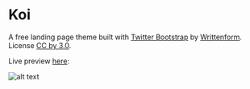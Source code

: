# Koi 

A free landing page theme built with [Twitter Bootstrap][1] by [Writtenform][2]. License [CC by 3.0][3].

Live preview [here][4]:

![alt text][5]


  [1]: http://twitter.github.com/bootstrap/
  [2]: http://writtenform.com
  [3]: http://creativecommons.org/licenses/by/3.0/
  [4]: http://writtenform.com/koi/
  [5]: http://www.writtenform.com/img/koi_border.png "Screenshot"